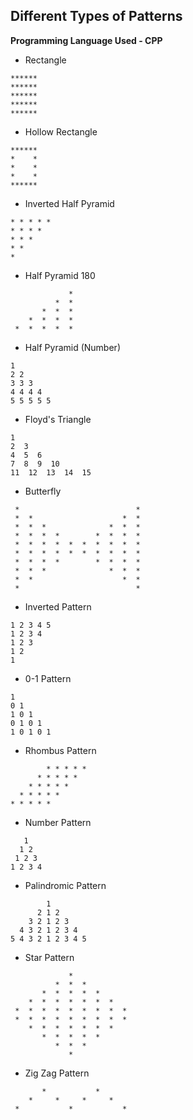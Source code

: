## Different Types of Patterns
**Programming Language Used - CPP**

* Rectangle
```
******
******
******
******
******
```

* Hollow Rectangle
```
******
*    *
*    *
*    *
******
```

* Inverted Half Pyramid
```
* * * * * 
* * * * 
* * * 
* * 
* 
```

* Half Pyramid 180
```
             * 
          *  * 
       *  *  * 
    *  *  *  * 
 *  *  *  *  * 
```

* Half Pyramid (Number)
```
1 
2 2 
3 3 3 
4 4 4 4 
5 5 5 5 5 
```

* Floyd's Triangle
```
1  
2  3  
4  5  6  
7  8  9  10  
11  12  13  14  15  
```

* Butterfly
```
 *                          * 
 *  *                    *  * 
 *  *  *              *  *  * 
 *  *  *  *        *  *  *  * 
 *  *  *  *  *  *  *  *  *  * 
 *  *  *  *  *  *  *  *  *  * 
 *  *  *  *        *  *  *  * 
 *  *  *              *  *  * 
 *  *                    *  * 
 *                          * 
```

* Inverted Pattern
```
1 2 3 4 5 
1 2 3 4 
1 2 3 
1 2 
1 
```

* 0-1 Pattern
```
1 
0 1 
1 0 1 
0 1 0 1 
1 0 1 0 1 
```

* Rhombus Pattern
```
        * * * * * 
      * * * * * 
    * * * * * 
  * * * * * 
* * * * * 
```

* Number Pattern
```
   1 
  1 2 
 1 2 3 
1 2 3 4 
```

* Palindromic Pattern
```
        1 
      2 1 2 
    3 2 1 2 3 
  4 3 2 1 2 3 4 
5 4 3 2 1 2 3 4 5 
```

* Star Pattern
```
             * 
          *  *  * 
       *  *  *  *  * 
    *  *  *  *  *  *  * 
 *  *  *  *  *  *  *  *  * 
 *  *  *  *  *  *  *  *  * 
    *  *  *  *  *  *  * 
       *  *  *  *  * 
          *  *  * 
             * 
```

* Zig Zag Pattern
```
       *           *       
    *     *     *     *    
 *           *           * 
```
